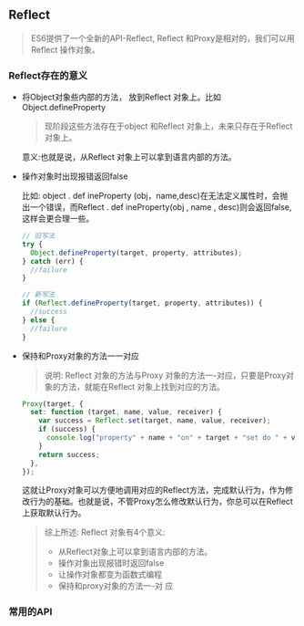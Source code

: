 ## Reflect

> ES6提供了一个全新的API-Reflect, Reflect 和Proxy是相对的，我们可以用Reflect 操作对象。

<!--truncate-->

### Reflect存在的意义

- 将Object对象些内部的方法， 放到Reflect 对象上。比如Object.defineProperty

  > 现阶段这些方法存在于object 和Reflect 对象上，未来只存在于Reflect 对象上。
  
  意义:也就是说，从Reflect 对象上可以拿到语言内部的方法。
  
- 操作对象时出现报错返回false

    比如: object . def ineProperty (obj，name,desc)在无法定义属性时，会抛出一个错误，而Reflect . def ineProperty(obj , name , desc)则会返回false,这样会更合理一些。

    ```js
    // 旧写法
    try {
      Object.defineProperty(target, property, attributes);
    } catch (err) {
      //failure
    }
    
    // 新写法
    if (Reflect.defineProperty(target, property, attributes)) {
      //success
    } else {
      //failure
    }
    ```

- 保持和Proxy对象的方法一一对应

    > 说明: Reflect 对象的方法与Proxy 对象的方法一-对应，只要是Proxy对象的方法，就能在Reflect 对象上找到对应的方法。

    ```js
    Proxy(target, {
      set: function (target, name, value, receiver) {
        var success = Reflect.set(target, name, value, receiver);
        if (success) {
          console.log("property" + name + "on" + target + "set do " + value);
        }
        return success;
      },
    });
    ```

    这就让Proxy对象可以方便地调用对应的Reflect方法，完成默认行为，作为修改行为的基础。也就是说，不管Proxy怎么修改默认行为，你总可以在Reflect上获取默认行为。

    > 综上所述: Reflect 对象有4个意义: 
    >
    > - 从Reflect对象上可以拿到语言内部的方法。
    > - 操作对象出现报错时返回false
    > - 让操作对象都变为函数式编程
    > - 保持和proxy对象的方法一-对 应

### 常用的API

